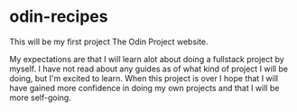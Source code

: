 # odin-recipes
This will be my first project The Odin Project website.

My expectations are that I will learn alot about doing a fullstack project by myself.
I have not read about any guides as of what kind of project I will be doing, but I'm excited to learn.
When this project is over I hope that I will have gained more confidence in doing my own projects and that I will be more self-going.